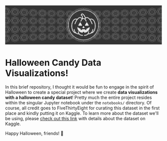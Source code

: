 ![](./images/github-banner.png)
# Halloween Candy Data Visualizations!
In this brief repository, I thought it would be fun to engage in the spirit of Halloween to create a special project where we create **data visualizations with a halloween candy dataset**! Pretty much the entire project resides within the singular Jupyter notebook under the `notebooks/` directory. Of course, all credit goes to FiveThirtyEight for curating this dataset in the first place and kindly putting it on Kaggle. To learn more about the dataset we'll be using, please [check out this link](https://www.kaggle.com/datasets/fivethirtyeight/the-ultimate-halloween-candy-power-ranking) with details about the dataset on Kaggle.

Happy Halloween, friends! 🎃